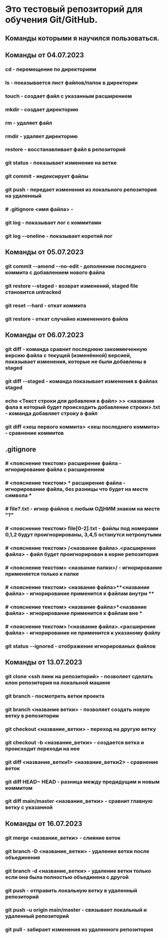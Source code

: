 # Это тестовый репозиторий для обучения Git/GitHub.

## Команды которыми я научился пользоваться.

## Команды от 04.07.2023
### cd - перемещение по директориям
### ls - показывается лист файлов/папок в директории
### touch - создает файл с указанным расширением
### mkdir - создает директорию
### rm - удаляет файл
### rmdir - удаляет директорию
### restore - восстанавливает файл в репозиторий
### git status - показывает изменение на ветке
### git commit - индексирует файлы
### git push - передает изменения из локального репозитория на удаленный
### # .gitignore <имя файла> - 
### git log - показывает лог с коммитами
### git log --oneline - показывает коротий лог
## Команды от 05.07.2023
### git commit --amend --no-edit - дополнение последнего коммита с добавлением нового файла
### git restore --staged <file> - возврат изменений, staged file становится untracked
### git reset --hard <commit hash> - откат коммита
### git restore <file> - откат случайно измененного файла

## Команды от 06.07.2023
### git diff - команда сравнит последнюю закоммиченную версию файла с текущей (изменённой) версией, показывает изменения, которые не были добавлены в staged
### git diff --staged - команда показывает изменения в файлах staged
### echo <Текст строки для добавленя в файл> >> <название фала в который будет происходить добавление строки>.txt - команда добавляет строку в файл
### git diff <хеш первого коммита> <хеш последнего коммита> - сравнение коммитов

## .gitignore 
### # <пояснение текстом> расширение файла - игнорирование файла с расширением
### # <пояснение текстом> * расширение файла - игнорирование файла, без разницы что будет на месте символа * 
### # file?.txt - игнор файлов с любым ОДНИМ знаком на месте "?"
### # <пояснение текстом> file[0-2].txt - файлы под номерами 0,1,2 будут проигнорированы, 3,4,5 останутся нетронутыми
### # <пояснение текстом> /<название файла>.<расширение файла> - файл будет проигнорирован в корне репозитория
### # <пояснение текстом> <название папки>/ - игнорирование применяется только к папке
### # <пояснение текстом> <название файла>**<название файла> - игнорирование применится к файлам внутри **
### # <пояснение текстом> <название файла>*<название файла> - игнорирование применится к файлам вне *
### # <пояснение текстом> !<название файла>.<расширение файла> - игнорирование не применится к указаному файлу
### git status --ignored - отображение игнорированых файлов

## Команды от 13.07.2023
### git clone <ssh линк на репозиторий> - позволяет сделать клон репозитория на локальной машине
### git branch - посмотреть ветки проекта
### git branch <название ветки> - позволяет создать новую ветку в репозитории
### git checkout <название_ветки> - переход на другую ветку
### git checkout -b <название_ветки> - создается ветка и происходит переходи на нее
### git diff <название_ветки1> <название_ветки2> - сравнение веток
### git diff HEAD~ HEAD - разница между предидущим и новым коммитом
### git diff main/master <название_ветки> - сравнит главную ветку с указанной

## Команды от 16.07.2023
### git merge <название_ветки> - слияние веток
### git branch -D <название_ветки> - удаление ветки после объединения
### git branch -d <название_ветки> - удаление ветки только если она была полностью объединена с другой
### git push - отправить локальную ветку в удаленный репозиторий
### git push -u origin main/master - связывает локальный и удаленный репозиторий
### git pull - забирает изменения из удаленного репозитория
